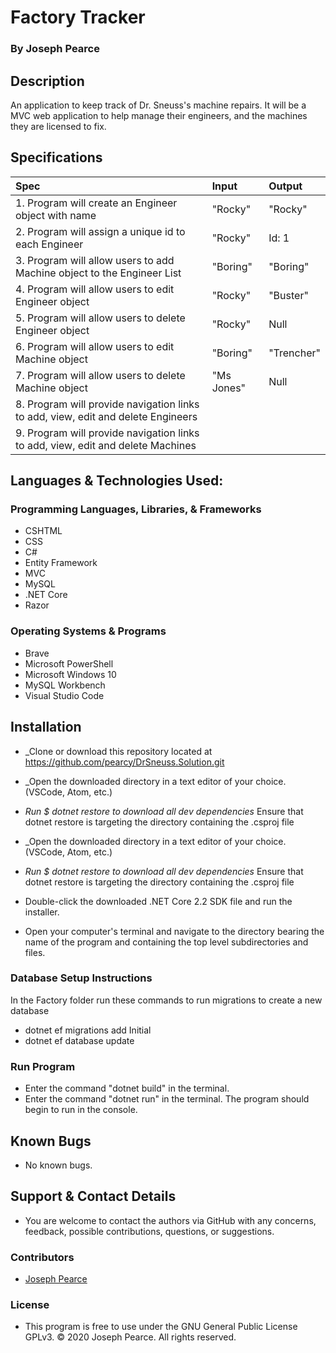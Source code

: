 # Factory Tracker

  ### By Joseph Pearce

## Description

An application to keep track of Dr. Sneuss's machine repairs. It will be a MVC web application to help manage their engineers, and the machines they are licensed to fix.



## Specifications

| Spec                                                                              | Input                                                          | Output                                      |
| :-------------------------------------------------------------------------------- | :------------------------------------------------------------- | :------------------------------------------ |
| 1. Program will create an Engineer object with name | "Rocky" | "Rocky"  |
| 2. Program will assign a unique id to each Engineer | "Rocky" | Id: 1  |
| 3. Program will allow users to add Machine object to the Engineer List | "Boring" | "Boring" |
| 4. Program will allow users to edit Engineer object | "Rocky" |   "Buster"    |
| 5. Program will allow users to delete Engineer object  | "Rocky" | Null |
| 6. Program will allow users to edit Machine object | "Boring" |  "Trencher"        |
| 7. Program will allow users to delete Machine object | "Ms Jones" | Null |
| 8. Program will provide navigation links to add, view, edit and delete Engineers |  |  |
| 9. Program will provide navigation links to add, view, edit and delete Machines |  |  |



## Languages & Technologies Used:

  ### Programming Languages, Libraries, & Frameworks
  * CSHTML
  * CSS
  * C#
  * Entity Framework
  * MVC
  * MySQL
  * .NET Core
  * Razor

  ### Operating Systems & Programs
  * Brave
  * Microsoft PowerShell
  * Microsoft Windows 10
  * MySQL Workbench
  * Visual Studio Code

## Installation


- _Clone or download this repository located at https://github.com/pearcy/DrSneuss.Solution.git
- _Open the downloaded directory in a text editor of your choice. (VSCode, Atom, etc.)
- _Run \$ dotnet restore to download all dev dependencies_ Ensure that dotnet restore is targeting the directory containing the .csproj file

- _Open the downloaded directory in a text editor of your choice. (VSCode, Atom, etc.)
- _Run \$ dotnet restore to download all dev dependencies_ Ensure that dotnet restore is targeting the directory containing the .csproj file

- Double-click the downloaded .NET Core 2.2 SDK file and run the installer.
- Open your computer's terminal and navigate to the directory bearing the name of the program and containing the top level subdirectories and files.

### Database Setup Instructions

  In the Factory folder run these commands to run migrations to create a new database
- dotnet ef migrations add Initial
- dotnet ef database update

### Run Program

- Enter the command "dotnet build" in the terminal.
- Enter the command "dotnet run" in the terminal. The program should begin to run in the console.


## Known Bugs

- No known bugs.


## Support & Contact Details

  * You are welcome to contact the authors via GitHub with any concerns, feedback, possible contributions, questions, or suggestions.


### Contributors
 
  * [Joseph Pearce]()



### License

  * This program is free to use under the GNU General Public License GPLv3. © 2020 Joseph Pearce. All rights reserved.